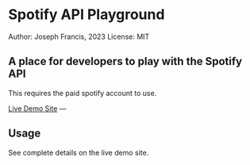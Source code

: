 # Spotify API Playground
Author: Joseph Francis, 2023
License: MIT

## A place for developers to play with the Spotify API

This requires the paid spotify account to use.  

[Live Demo Site](https://PENDING.com/) &mdash;

## Usage
See complete details on the live demo site.
